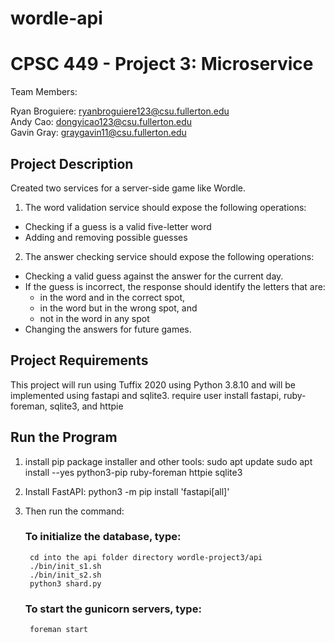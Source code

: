 # wordle-api
# CPSC 449 - Project 3: Microservice

Team Members: 

Ryan Broguiere: ryanbroguiere123@csu.fullerton.edu <br/>
Andy Cao: dongyicao123@csu.fullerton.edu <br/>
Gavin Gray: graygavin11@csu.fullerton.edu

## Project Description
Created two services for a server-side game like Wordle.
1. The word validation service should expose the following operations:
* Checking if a guess is a valid five-letter word
* Adding and removing possible guesses
2. The answer checking service should expose the following operations:
* Checking a valid guess against the answer for the current day.
* If the guess is incorrect, the response should identify the letters that are:
  * in the word and in the correct spot,
  * in the word but in the wrong spot, and
  * not in the word in any spot
* Changing the answers for future games.


## Project Requirements
This project will run using Tuffix 2020 using Python 3.8.10 and will be implemented using fastapi and sqlite3.
require user install fastapi, ruby-foreman, sqlite3, and httpie 

## Run the Program
1. install pip package installer and other tools:
    sudo apt update
    sudo apt install --yes python3-pip ruby-foreman httpie sqlite3

2. Install FastAPI:
    python3 -m pip install 'fastapi[all]'
    
3. Then run the command:
    ### To initialize the database, type:
        cd into the api folder directory wordle-project3/api
        ./bin/init_s1.sh
        ./bin/init_s2.sh
        python3 shard.py
    ### To start the gunicorn servers, type:
        foreman start

